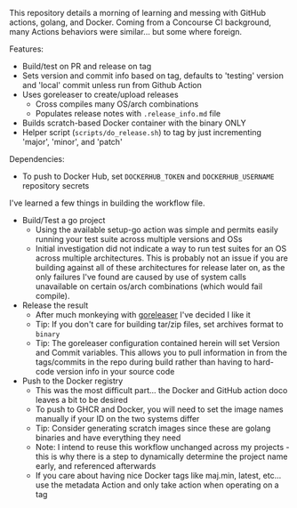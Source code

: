 This repository details a morning of learning and messing with GitHub actions, golang, and Docker. Coming from a Concourse CI background, many Actions behaviors were similar... but some where foreign.

Features:
* Build/test on PR and release on tag
* Sets version and commit info based on tag, defaults to 'testing' version and 'local' commit unless run from Github Action
* Uses goreleaser to create/upload releases
  * Cross compiles many OS/arch combinations
  * Populates release notes with `.release_info.md` file
* Builds scratch-based Docker container with the binary ONLY
* Helper script (`scripts/do_release.sh`) to tag by just incrementing 'major', 'minor', and 'patch'

Dependencies:
* To push to Docker Hub, set `DOCKERHUB_TOKEN` and `DOCKERHUB_USERNAME` repository secrets

I've learned a few things in building the workflow file.
- Build/Test a go project
  - Using the available setup-go action was simple and permits easily running your test suite across multiple versions and OSs
  - Initial investigation did not indicate a way to run test suites for an OS across multiple architectures. This is probably not an issue if you are building against all of these architectures for release later on, as the only failures I've found are caused by use of system calls unavailable on certain os/arch combinations (which would fail compile).
- Release the result
  - After much monkeying with [goreleaser](https://github.com/goreleaser/goreleaser) I've decided I like it
  - Tip: If you don't care for building tar/zip files, set archives format to `binary`
  - Tip: The goreleaser configuration contained herein will set Version and Commit variables. This allows you to pull information in from the tags/commits in the repo during build rather than having to hard-code version info in your source code
- Push to the Docker registry
  - This was the most difficult part... the Docker and GitHub action doco leaves a bit to be desired
  - To push to GHCR and Docker, you will need to set the image names manually if your ID on the two systems differ
  - Tip: Consider generating scratch images since these are golang binaries and have everything they need
  - Note: I intend to reuse this workflow unchanged across my projects - this is why there is a step to dynamically determine the project name early, and referenced afterwards
  - If you care about having nice Docker tags like maj.min, latest, etc... use the metadata Action and only take action when operating on a tag

